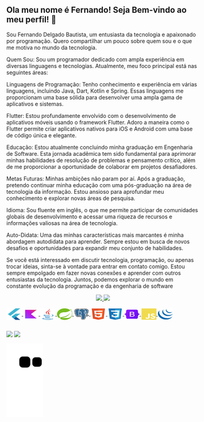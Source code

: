 ## Ola meu nome é Fernando! Seja Bem-vindo ao meu perfil! 👋

Sou Fernando Delgado Bautista, um entusiasta da tecnologia e apaixonado por programação. Quero compartilhar um pouco sobre quem sou e o que me motiva no mundo da tecnologia.

Quem Sou:
Sou um programador dedicado com ampla experiência em diversas linguagens e tecnologias. Atualmente, meu foco principal está nas seguintes áreas:

Linguagens de Programação: Tenho conhecimento e experiência em várias linguagens, incluindo Java, Dart, Kotlin e Spring. Essas linguagens me proporcionam uma base sólida para desenvolver uma ampla gama de aplicativos e sistemas.

Flutter: Estou profundamente envolvido com o desenvolvimento de aplicativos móveis usando o framework Flutter. Adoro a maneira como o Flutter permite criar aplicativos nativos para iOS e Android com uma base de código única e elegante.

Educação:
Estou atualmente concluindo minha graduação em Engenharia de Software. Esta jornada acadêmica tem sido fundamental para aprimorar minhas habilidades de resolução de problemas e pensamento crítico, além de me proporcionar a oportunidade de colaborar em projetos desafiadores.

Metas Futuras:
Minhas ambições não param por aí. Após a graduação, pretendo continuar minha educação com uma pós-graduação na área de tecnologia da informação. Estou ansioso para aprofundar meu conhecimento e explorar novas áreas de pesquisa.

Idioma:
Sou fluente em inglês, o que me permite participar de comunidades globais de desenvolvimento e acessar uma riqueza de recursos e informações valiosas na área de tecnologia.

Auto-Didata:
Uma das minhas características mais marcantes é minha abordagem autodidata para aprender. Sempre estou em busca de novos desafios e oportunidades para expandir meu conjunto de habilidades.

Se você está interessado em discutir tecnologia, programação, ou apenas trocar ideias, sinta-se à vontade para entrar em contato comigo. Estou sempre empolgado em fazer novas conexões e aprender com outros entusiastas da tecnologia. Juntos, podemos explorar o mundo em constante evolução da programação e da engenharia de software
<div align="center">
  <a href="https://github.com/F-Delgado">
  <img height="180em" src="https://github-readme-stats.vercel.app/api?username=F-Delgado&show_icons=true&theme=dracula&include_all_commits=true&count_private=true"/>
  <img height="180em" src="https://github-readme-stats.vercel.app/api/top-langs/?username=F-Delgado&layout=compact&langs_count=7&theme=dracula"/>
</div>

  <div style="display: inline_block"><br>
  <img align="center" alt="Flutter" height="30" width="40" src="https://raw.githubusercontent.com/devicons/devicon/master/icons/flutter/flutter-original.svg">
  <img align="center" alt="Kotlin" height="30" width="40" src="https://raw.githubusercontent.com/devicons/devicon/master/icons/kotlin/kotlin-original.svg">   
  <img align="center" alt="Java" height="30" width="40" src="https://raw.githubusercontent.com/devicons/devicon/master/icons/java/java-original.svg">  
  <img align="center" alt="Spring" height="30" width="40" src="https://raw.githubusercontent.com/devicons/devicon/master/icons/spring/spring-original.svg">
  <img align="center" alt="PostgresSQL" height="30" width="40" src="https://raw.githubusercontent.com/devicons/devicon/master/icons/postgresql/postgresql-original.svg">
  <img align="center" alt="HTML" height="30" width="40" src="https://raw.githubusercontent.com/devicons/devicon/master/icons/html5/html5-original.svg">
  <img align="center" alt="CSS" height="30" width="40" src="https://raw.githubusercontent.com/devicons/devicon/master/icons/css3/css3-original.svg">
  <img align="center" alt="Bootstrap" height="30" width="40" src="https://raw.githubusercontent.com/devicons/devicon/master/icons/bootstrap/bootstrap-original.svg">
  <img align="center" alt="JS" height="30" width="40" src="https://raw.githubusercontent.com/devicons/devicon/master/icons/javascript/javascript-plain.svg">
  <img align="center" alt="JQuery" height="30" width="40" src="https://raw.githubusercontent.com/devicons/devicon/master/icons/jquery/jquery-original.svg">  
  
  
</div>
  
##
  <div> 
  <a href = "mailto:fdbautista90@gmail.com"><img src="https://img.shields.io/badge/-Gmail-%23333?style=for-the-badge&logo=gmail&logoColor=white" target="_blank"></a>
  <a href="https://www.linkedin.com/in/fernando-delgado-bautista/" target="_blank"><img src="https://img.shields.io/badge/-LinkedIn-%230077B5?style=for-the-badge&logo=linkedin&logoColor=white" target="_blank"></a> 
 
  ![Snake animation](https://github.com/F-Delgado/F-Delgado/blob/output/github-contribution-grid-snake.svg)
 
</div>
  


